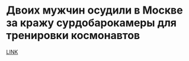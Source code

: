 # Двоих мужчин осудили в Москве за кражу сурдобарокамеры для тренировки космонавтов 



[LINK](https://varlamov.ru/3168786.html)